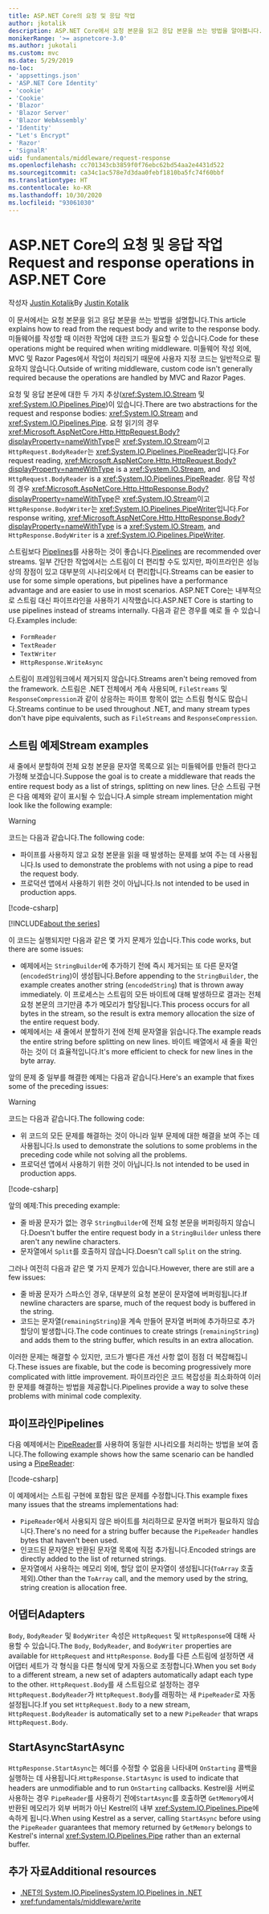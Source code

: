 ```yaml
---
title: ASP.NET Core의 요청 및 응답 작업
author: jkotalik
description: ASP.NET Core에서 요청 본문을 읽고 응답 본문을 쓰는 방법을 알아봅니다.
monikerRange: '>= aspnetcore-3.0'
ms.author: jukotali
ms.custom: mvc
ms.date: 5/29/2019
no-loc:
- 'appsettings.json'
- 'ASP.NET Core Identity'
- 'cookie'
- 'Cookie'
- 'Blazor'
- 'Blazor Server'
- 'Blazor WebAssembly'
- 'Identity'
- "Let's Encrypt"
- 'Razor'
- 'SignalR'
uid: fundamentals/middleware/request-response
ms.openlocfilehash: cc701343cb3859f0f76ebc62bd54aa2e4431d522
ms.sourcegitcommit: ca34c1ac578e7d3daa0febf1810ba5fc74f60bbf
ms.translationtype: HT
ms.contentlocale: ko-KR
ms.lasthandoff: 10/30/2020
ms.locfileid: "93061030"
---
```

# <a name="request-and-response-operations-in-aspnet-core"></a><span data-ttu-id="1a4c6-103">ASP.NET Core의 요청 및 응답 작업</span><span class="sxs-lookup"><span data-stu-id="1a4c6-103">Request and response operations in ASP.NET Core</span></span>

<span data-ttu-id="1a4c6-104">작성자 [Justin Kotalik](https://github.com/jkotalik)</span><span class="sxs-lookup"><span data-stu-id="1a4c6-104">By [Justin Kotalik](https://github.com/jkotalik)</span></span>

<span data-ttu-id="1a4c6-105">이 문서에서는 요청 본문을 읽고 응답 본문을 쓰는 방법을 설명합니다.</span><span class="sxs-lookup"><span data-stu-id="1a4c6-105">This article explains how to read from the request body and write to the response body.</span></span> <span data-ttu-id="1a4c6-106">미들웨어를 작성할 때 이러한 작업에 대한 코드가 필요할 수 있습니다.</span><span class="sxs-lookup"><span data-stu-id="1a4c6-106">Code for these operations might be required when writing middleware.</span></span> <span data-ttu-id="1a4c6-107">미들웨어 작성 외에, MVC 및 Razor Pages에서 작업이 처리되기 때문에 사용자 지정 코드는 일반적으로 필요하지 않습니다.</span><span class="sxs-lookup"><span data-stu-id="1a4c6-107">Outside of writing middleware, custom code isn't generally required because the operations are handled by MVC and Razor Pages.</span></span>

<span data-ttu-id="1a4c6-108">요청 및 응답 본문에 대한 두 가지 추상(<xref:System.IO.Stream> 및 <xref:System.IO.Pipelines.Pipe>)이 있습니다.</span><span class="sxs-lookup"><span data-stu-id="1a4c6-108">There are two abstractions for the request and response bodies: <xref:System.IO.Stream> and <xref:System.IO.Pipelines.Pipe>.</span></span> <span data-ttu-id="1a4c6-109">요청 읽기의 경우 <xref:Microsoft.AspNetCore.Http.HttpRequest.Body?displayProperty=nameWithType>은 <xref:System.IO.Stream>이고 `HttpRequest.BodyReader`는 <xref:System.IO.Pipelines.PipeReader>입니다.</span><span class="sxs-lookup"><span data-stu-id="1a4c6-109">For request reading, <xref:Microsoft.AspNetCore.Http.HttpRequest.Body?displayProperty=nameWithType> is a <xref:System.IO.Stream>, and `HttpRequest.BodyReader` is a <xref:System.IO.Pipelines.PipeReader>.</span></span> <span data-ttu-id="1a4c6-110">응답 작성의 경우 <xref:Microsoft.AspNetCore.Http.HttpResponse.Body?displayProperty=nameWithType>은 <xref:System.IO.Stream>이고 `HttpResponse.BodyWriter`는 <xref:System.IO.Pipelines.PipeWriter>입니다.</span><span class="sxs-lookup"><span data-stu-id="1a4c6-110">For response writing, <xref:Microsoft.AspNetCore.Http.HttpResponse.Body?displayProperty=nameWithType> is a <xref:System.IO.Stream>, and `HttpResponse.BodyWriter` is a <xref:System.IO.Pipelines.PipeWriter>.</span></span>

<span data-ttu-id="1a4c6-111">스트림보다 [Pipelines](/dotnet/standard/io/pipelines)를 사용하는 것이 좋습니다.</span><span class="sxs-lookup"><span data-stu-id="1a4c6-111">[Pipelines](/dotnet/standard/io/pipelines) are recommended over streams.</span></span> <span data-ttu-id="1a4c6-112">일부 간단한 작업에서는 스트림이 더 편리할 수도 있지만, 파이프라인은 성능상의 장점이 있고 대부분의 시나리오에서 더 편리합니다.</span><span class="sxs-lookup"><span data-stu-id="1a4c6-112">Streams can be easier to use for some simple operations, but pipelines have a performance advantage and are easier to use in most scenarios.</span></span> <span data-ttu-id="1a4c6-113">ASP.NET Core는 내부적으로 스트림 대신 파이프라인을 사용하기 시작했습니다.</span><span class="sxs-lookup"><span data-stu-id="1a4c6-113">ASP.NET Core is starting to use pipelines instead of streams internally.</span></span> <span data-ttu-id="1a4c6-114">다음과 같은 경우를 예로 들 수 있습니다.</span><span class="sxs-lookup"><span data-stu-id="1a4c6-114">Examples include:</span></span>

* `FormReader`
* `TextReader`
* `TextWriter`
* `HttpResponse.WriteAsync`

<span data-ttu-id="1a4c6-115">스트림이 프레임워크에서 제거되지 않습니다.</span><span class="sxs-lookup"><span data-stu-id="1a4c6-115">Streams aren't being removed from the framework.</span></span> <span data-ttu-id="1a4c6-116">스트림은 .NET 전체에서 계속 사용되며, `FileStreams` 및 `ResponseCompression`과 같이 상응하는 파이프 항목이 없는 스트림 형식도 많습니다.</span><span class="sxs-lookup"><span data-stu-id="1a4c6-116">Streams continue to be used throughout .NET, and many stream types don't have pipe equivalents, such as `FileStreams` and `ResponseCompression`.</span></span>

## <a name="stream-examples"></a><span data-ttu-id="1a4c6-117">스트림 예제</span><span class="sxs-lookup"><span data-stu-id="1a4c6-117">Stream examples</span></span>

<span data-ttu-id="1a4c6-118">새 줄에서 분할하여 전체 요청 본문을 문자열 목록으로 읽는 미들웨어를 만들려 한다고 가정해 보겠습니다.</span><span class="sxs-lookup"><span data-stu-id="1a4c6-118">Suppose the goal is to create a middleware that reads the entire request body as a list of strings, splitting on new lines.</span></span> <span data-ttu-id="1a4c6-119">단순 스트림 구현은 다음 예제와 같이 표시될 수 있습니다.</span><span class="sxs-lookup"><span data-stu-id="1a4c6-119">A simple stream implementation might look like the following example:</span></span>

> [!WARNING]
> <span data-ttu-id="1a4c6-120">코드는 다음과 같습니다.</span><span class="sxs-lookup"><span data-stu-id="1a4c6-120">The following code:</span></span>
> * <span data-ttu-id="1a4c6-121">파이프를 사용하지 않고 요청 본문을 읽을 때 발생하는 문제를 보여 주는 데 사용됩니다.</span><span class="sxs-lookup"><span data-stu-id="1a4c6-121">Is used to demonstrate the problems with not using a pipe to read the request body.</span></span>
> * <span data-ttu-id="1a4c6-122">프로덕션 앱에서 사용하기 위한 것이 아닙니다.</span><span class="sxs-lookup"><span data-stu-id="1a4c6-122">Is not intended to be used in production apps.</span></span>

[!code-csharp[](request-response/samples/3.x/RequestResponseSample/Startup.cs?name=GetListOfStringsFromStream)]

[!INCLUDE[about the series](~/includes/code-comments-loc.md)]

<span data-ttu-id="1a4c6-123">이 코드는 실행되지만 다음과 같은 몇 가지 문제가 있습니다.</span><span class="sxs-lookup"><span data-stu-id="1a4c6-123">This code works, but there are some issues:</span></span>

* <span data-ttu-id="1a4c6-124">예제에서는 `StringBuilder`에 추가하기 전에 즉시 제거되는 또 다른 문자열(`encodedString`)이 생성됩니다.</span><span class="sxs-lookup"><span data-stu-id="1a4c6-124">Before appending to the `StringBuilder`, the example creates another string (`encodedString`) that is thrown away immediately.</span></span> <span data-ttu-id="1a4c6-125">이 프로세스는 스트림의 모든 바이트에 대해 발생하므로 결과는 전체 요청 본문의 크기만큼 추가 메모리가 할당됩니다.</span><span class="sxs-lookup"><span data-stu-id="1a4c6-125">This process occurs for all bytes in the stream, so the result is extra memory allocation the size of the entire request body.</span></span>
* <span data-ttu-id="1a4c6-126">예제에서는 새 줄에서 분할하기 전에 전체 문자열을 읽습니다.</span><span class="sxs-lookup"><span data-stu-id="1a4c6-126">The example reads the entire string before splitting on new lines.</span></span> <span data-ttu-id="1a4c6-127">바이트 배열에서 새 줄을 확인하는 것이 더 효율적입니다.</span><span class="sxs-lookup"><span data-stu-id="1a4c6-127">It's more efficient to check for new lines in the byte array.</span></span>

<span data-ttu-id="1a4c6-128">앞의 문제 중 일부를 해결한 예제는 다음과 같습니다.</span><span class="sxs-lookup"><span data-stu-id="1a4c6-128">Here's an example that fixes some of the preceding issues:</span></span>

> [!WARNING]
> <span data-ttu-id="1a4c6-129">코드는 다음과 같습니다.</span><span class="sxs-lookup"><span data-stu-id="1a4c6-129">The following code:</span></span>
> * <span data-ttu-id="1a4c6-130">위 코드의 모든 문제를 해결하는 것이 아니라 일부 문제에 대한 해결을 보여 주는 데 사용됩니다.</span><span class="sxs-lookup"><span data-stu-id="1a4c6-130">Is used to demonstrate the solutions to some problems in the preceding code while not solving all the problems.</span></span>
> * <span data-ttu-id="1a4c6-131">프로덕션 앱에서 사용하기 위한 것이 아닙니다.</span><span class="sxs-lookup"><span data-stu-id="1a4c6-131">Is not intended to be used in production apps.</span></span>

[!code-csharp[](request-response/samples/3.x/RequestResponseSample/Startup.cs?name=GetListOfStringsFromStreamMoreEfficient)]

<span data-ttu-id="1a4c6-132">앞의 예제:</span><span class="sxs-lookup"><span data-stu-id="1a4c6-132">This preceding example:</span></span>

* <span data-ttu-id="1a4c6-133">줄 바꿈 문자가 없는 경우 `StringBuilder`에 전체 요청 본문을 버퍼링하지 않습니다.</span><span class="sxs-lookup"><span data-stu-id="1a4c6-133">Doesn't buffer the entire request body in a `StringBuilder` unless there aren't any newline characters.</span></span>
* <span data-ttu-id="1a4c6-134">문자열에서 `Split`를 호출하지 않습니다.</span><span class="sxs-lookup"><span data-stu-id="1a4c6-134">Doesn't call `Split` on the string.</span></span>

<span data-ttu-id="1a4c6-135">그러나 여전히 다음과 같은 몇 가지 문제가 있습니다.</span><span class="sxs-lookup"><span data-stu-id="1a4c6-135">However, there are still are a few issues:</span></span>

* <span data-ttu-id="1a4c6-136">줄 바꿈 문자가 스파스인 경우, 대부분의 요청 본문이 문자열에 버퍼링됩니다.</span><span class="sxs-lookup"><span data-stu-id="1a4c6-136">If newline characters are sparse, much of the request body is buffered in the string.</span></span>
* <span data-ttu-id="1a4c6-137">코드는 문자열(`remainingString`)을 계속 만들어 문자열 버퍼에 추가하므로 추가 할당이 발생합니다.</span><span class="sxs-lookup"><span data-stu-id="1a4c6-137">The code continues to create strings (`remainingString`) and adds them to the string buffer, which results in an extra allocation.</span></span>

<span data-ttu-id="1a4c6-138">이러한 문제는 해결할 수 있지만, 코드가 별다른 개선 사항 없이 점점 더 복잡해집니다.</span><span class="sxs-lookup"><span data-stu-id="1a4c6-138">These issues are fixable, but the code is becoming progressively more complicated with little improvement.</span></span> <span data-ttu-id="1a4c6-139">파이프라인은 코드 복잡성을 최소화하여 이러한 문제를 해결하는 방법을 제공합니다.</span><span class="sxs-lookup"><span data-stu-id="1a4c6-139">Pipelines provide a way to solve these problems with minimal code complexity.</span></span>

## <a name="pipelines"></a><span data-ttu-id="1a4c6-140">파이프라인</span><span class="sxs-lookup"><span data-stu-id="1a4c6-140">Pipelines</span></span>

<span data-ttu-id="1a4c6-141">다음 예제에서는 [PipeReader](/dotnet/standard/io/pipelines#pipe)를 사용하여 동일한 시나리오를 처리하는 방법을 보여 줍니다.</span><span class="sxs-lookup"><span data-stu-id="1a4c6-141">The following example shows how the same scenario can be handled using a [PipeReader](/dotnet/standard/io/pipelines#pipe):</span></span>

[!code-csharp[](request-response/samples/3.x/RequestResponseSample/Startup.cs?name=GetListOfStringFromPipe)]

<span data-ttu-id="1a4c6-142">이 예제에서는 스트림 구현에 포함된 많은 문제를 수정합니다.</span><span class="sxs-lookup"><span data-stu-id="1a4c6-142">This example fixes many issues that the streams implementations had:</span></span>

* <span data-ttu-id="1a4c6-143">`PipeReader`에서 사용되지 않은 바이트를 처리하므로 문자열 버퍼가 필요하지 않습니다.</span><span class="sxs-lookup"><span data-stu-id="1a4c6-143">There's no need for a string buffer because the `PipeReader` handles bytes that haven't been used.</span></span>
* <span data-ttu-id="1a4c6-144">인코드된 문자열은 반환된 문자열 목록에 직접 추가됩니다.</span><span class="sxs-lookup"><span data-stu-id="1a4c6-144">Encoded strings are directly added to the list of returned strings.</span></span>
* <span data-ttu-id="1a4c6-145">문자열에서 사용하는 메모리 외에, 할당 없이 문자열이 생성됩니다(`ToArray` 호출 제외).</span><span class="sxs-lookup"><span data-stu-id="1a4c6-145">Other than the `ToArray` call, and the memory used by the string, string creation is allocation free.</span></span>

## <a name="adapters"></a><span data-ttu-id="1a4c6-146">어댑터</span><span class="sxs-lookup"><span data-stu-id="1a4c6-146">Adapters</span></span>

<span data-ttu-id="1a4c6-147">`Body`, `BodyReader` 및 `BodyWriter` 속성은 `HttpRequest` 및 `HttpResponse`에 대해 사용할 수 있습니다.</span><span class="sxs-lookup"><span data-stu-id="1a4c6-147">The `Body`, `BodyReader`, and `BodyWriter` properties are available for `HttpRequest` and `HttpResponse`.</span></span> <span data-ttu-id="1a4c6-148">`Body`를 다른 스트림에 설정하면 새 어댑터 세트가 각 형식을 다른 형식에 맞게 자동으로 조정합니다.</span><span class="sxs-lookup"><span data-stu-id="1a4c6-148">When you set `Body` to a different stream, a new set of adapters automatically adapt each type to the other.</span></span> <span data-ttu-id="1a4c6-149">`HttpRequest.Body`를 새 스트림으로 설정하는 경우 `HttpRequest.BodyReader`가 `HttpRequest.Body`를 래핑하는 새 `PipeReader`로 자동 설정됩니다.</span><span class="sxs-lookup"><span data-stu-id="1a4c6-149">If you set `HttpRequest.Body` to a new stream, `HttpRequest.BodyReader` is automatically set to a new `PipeReader` that wraps `HttpRequest.Body`.</span></span>

## <a name="startasync"></a><span data-ttu-id="1a4c6-150">StartAsync</span><span class="sxs-lookup"><span data-stu-id="1a4c6-150">StartAsync</span></span>

<span data-ttu-id="1a4c6-151">`HttpResponse.StartAsync`는 헤더를 수정할 수 없음을 나타내며 `OnStarting` 콜백을 실행하는 데 사용됩니다.</span><span class="sxs-lookup"><span data-stu-id="1a4c6-151">`HttpResponse.StartAsync` is used to indicate that headers are unmodifiable and to run `OnStarting` callbacks.</span></span> <span data-ttu-id="1a4c6-152">Kestrel을 서버로 사용하는 경우 `PipeReader`를 사용하기 전에`StartAsync`를 호출하면 `GetMemory`에서 반환된 메모리가 외부 버퍼가 아닌 Kestrel의 내부 <xref:System.IO.Pipelines.Pipe>에 속하게 됩니다.</span><span class="sxs-lookup"><span data-stu-id="1a4c6-152">When using Kestrel as a server, calling `StartAsync` before using the `PipeReader` guarantees that memory returned by `GetMemory` belongs to Kestrel's internal <xref:System.IO.Pipelines.Pipe> rather than an external buffer.</span></span>

## <a name="additional-resources"></a><span data-ttu-id="1a4c6-153">추가 자료</span><span class="sxs-lookup"><span data-stu-id="1a4c6-153">Additional resources</span></span>

* [<span data-ttu-id="1a4c6-154">.NET의 System.IO.Pipelines</span><span class="sxs-lookup"><span data-stu-id="1a4c6-154">System.IO.Pipelines in .NET</span></span>](/dotnet/standard/io/pipelines)
* <xref:fundamentals/middleware/write>

<!-- Test with Postman or other tool. See image in static directory. -->
